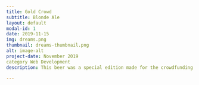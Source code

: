 ```yaml
---
title: Gold Crowd
subtitle: Blonde Ale
layout: default
modal-id: 1
date: 2019-11-15
img: dreams.png
thumbnail: dreams-thumbnail.png
alt: image-alt
project-date: November 2019
category Web Development
description: This beer was a special edition made for the crowdfunding campaing. It's a Blonde Ale with Golding and Nugget organic hops from our garden.

---
```

